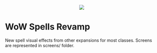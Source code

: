<p align="center"><img src="https://user-images.githubusercontent.com/46904553/94939435-f80b8280-04f3-11eb-955c-80223387d51e.png"></p>

# WoW Spells Revamp

New spell visual effects from other expansions for most classes. Screens are represented in screens/ folder.
